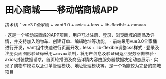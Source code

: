 # 田心商城——移动端商城APP
技术栈：vue3.0全家桶 + vant3.0 + axios + less + lib-flexible + canvas

·	这是一个移动端商城的APP项目，用户可以注册、登录，浏览商城的商品及详情，并支持加入购物车、创建订单、编辑地址等功能。
·	前端采用vue3.0全家桶进行开发，vant组件快速进行页面开发，less + lib-flexible调整css样式
·	登录及注册页面图形验证码采用canvas绘制，将用户信息及验证码返回服务器做校验 
·	axios封装数据请求，首页轮播图及商品详情内容由服务器数据决定动态展示 
·	实现了购物车模块以及订单管理模块、地址管理模块等，是一个功能较为完备的商城项目
